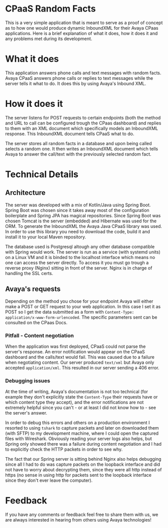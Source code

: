 # CPaaS Random Facts
This is a very simple application that is meant to serve as a proof of concept as to how one would produce dynamic InboundXML for their Avaya CPaas applications.
Here is a brief explanation of what it does, how it does it and any problems met during its development.

# What it does
This application answers phone calls and text messages with random facts. Avaya CPaaS answers phone calls or replies to text messages while
the server tells it what to do. It does this by using Avaya's Inbound XML.

# How it does it
The server listens for POST requests to certain endpoints (both the method and URL to call can be configured trough the CPaas dashboard) and replies to them with
an XML document which specifically models an InboundXML response. This InboundXML document tells CPaaS what to do. 

The server stores all random facts in a database and upon being called selects a random one. It then writes an
InboundXML document which tells Avaya to answer the call/text with the previously selected random fact.

# Technical Details
## Architecture
The server was developed with a mix of Kotlin/Java using Spring Boot. Spring Boot was chosen since it takes away most of the configuration boilerplate and
Spring JPA has magical repositories. Since Spring Boot was chosen Tomcat is the server (embedded) and Hibernate was used for the ORM. To generate the InboundXML
the Avaya Java CPaaS library was used. In order to use this library you need to download the code, build it and install it to your local Maven repository. 

The database used is Postgresql altough any other database compatible with Spring would work. The server is run as a service (with systemd units) on a Linux VM 
and it is binded to the localhost interface which means no one can access the server directly. To access it you must go trough a reverse proxy (Nginx) sitting in
front of the server. Nginx is in charge of handling the SSL certs. 

## Avaya's requests
Depending on the method you chose for your endpoint Avaya will either make a POST or GET request to your web application. In this case I set it as POST so I get the
data submitted as a form with `Content-Type: application/x-www-form-urlencoded`. The specific parameters sent can be consulted on the CPaas Docs.

### Pitfall - Content negotiation
When the application was first deployed, CPaaS could not parse the server's response. An error notification would appear on the CPaaS dashboard and the calls/text
would fail. This was caused due to a failure when negotiating content. Our server produced `text/xml` but Avaya only accepted `application/xml`. This resulted in our
server sending a 406 error. 

### Debugging issues
At the time of writing, Avaya's documentation is not too technical (for example they don't explicitly state the `Content-Type` their requests have or which
content type they accept), and the error notifications are not extremely helpful since you can't - or at least I did not know how to - see the server's
answer.

In order to debug this errors and others on a production environment I resorted to using `tshark` to capture packets and later on downloaded them (with SFTP)
to my development machine, where I could open the captured files with Wireshark. Obviously reading your server logs also helps, but Spring only showed
there was a failure during content negotiation and I had to explicitly check the HTTP packets in order to see why. 

The fact that our Spring server is sitting behind Nginx also helps debugging since all I had to do was capture packets on the loopback interface and
did not have to worry about decrypting them, since they were all http instead of https (no sense in using http for packets sent to the loopback interface
since they don't ever leave the computer).

# Feedback
If you have any comments or feedback feel free to share them with us, we are always interested in hearing from others using Avaya technologies!
